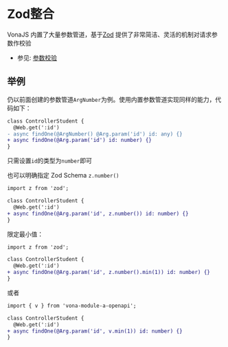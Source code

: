 # Zod整合

VonaJS 内置了大量参数管道，基于[Zod](https://zod.dev) 提供了非常简洁、灵活的机制对请求参数作校验

- 参见: [参数校验](../../techniques/validation/introduction.md)

## 举例

仍以前面创建的参数管道`ArgNumber`为例。使用内置参数管道实现同样的能力，代码如下：

```diff
class ControllerStudent {
  @Web.get(':id')
- async findOne(@ArgNumber() @Arg.param('id') id: any) {}  
+ async findOne(@Arg.param('id') id: number) {}
}
```

只需设置`id`的类型为`number`即可

也可以明确指定 Zod Schema `z.number()`

```diff
import z from 'zod';

class ControllerStudent {
  @Web.get(':id')
+ async findOne(@Arg.param('id', z.number()) id: number) {}
}
```

限定最小值：

```diff
import z from 'zod';

class ControllerStudent {
  @Web.get(':id')
+ async findOne(@Arg.param('id', z.number().min(1)) id: number) {}
}
```

或者

```diff
import { v } from 'vona-module-a-openapi';

class ControllerStudent {
  @Web.get(':id')
+ async findOne(@Arg.param('id', v.min(1)) id: number) {}
}
```


